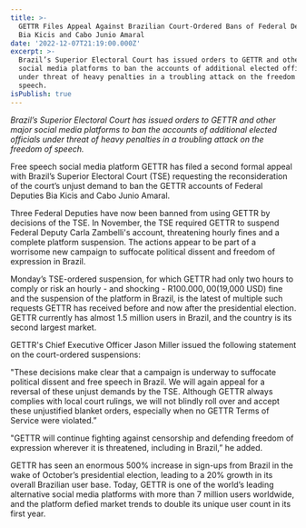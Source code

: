 ```yaml
---
title: >-
  GETTR Files Appeal Against Brazilian Court-Ordered Bans of Federal Deputies
  Bia Kicis and Cabo Junio Amaral
date: '2022-12-07T21:19:00.000Z'
excerpt: >-
  Brazil’s Superior Electoral Court has issued orders to GETTR and other major
  social media platforms to ban the accounts of additional elected officials
  under threat of heavy penalties in a troubling attack on the freedom of
  speech.
isPublish: true
---
```


_Brazil’s Superior Electoral Court has issued orders to GETTR and other major social media platforms to ban the accounts of additional elected officials under threat of heavy penalties in a troubling attack on the freedom of speech._

Free speech social media platform GETTR has filed a second formal appeal with Brazil’s Superior Electoral Court (TSE) requesting the reconsideration of the court’s unjust demand to ban the GETTR accounts of Federal Deputies Bia Kicis and Cabo Junio Amaral.

Three Federal Deputies have now been banned from using GETTR by decisions of the TSE. In November, the TSE required GETTR to suspend Federal Deputy Carla Zambelli's account, threatening hourly fines and a complete platform suspension. The actions appear to be part of a worrisome new campaign to suffocate political dissent and freedom of expression in Brazil.

Monday’s TSE-ordered suspension, for which GETTR had only two hours to comply or risk an hourly - and shocking - R$100.000,00 ($19,000 USD) fine and the suspension of the platform in Brazil, is the latest of multiple such requests GETTR has received before and now after the presidential election. GETTR currently has almost 1.5 million users in Brazil, and the country is its second largest market.

GETTR's Chief Executive Officer Jason Miller issued the following statement on the court-ordered suspensions:

"These decisions make clear that a campaign is underway to suffocate political dissent and free speech in Brazil. We will again appeal for a reversal of these unjust demands by the TSE. Although GETTR always complies with local court rulings, we will not blindly roll over and accept these unjustified blanket orders, especially when no GETTR Terms of Service were violated.”

"GETTR will continue fighting against censorship and defending freedom of expression wherever it is threatened, including in Brazil,” he added.

GETTR has seen an enormous 500% increase in sign-ups from Brazil in the wake of October’s presidential election, leading to a 20% growth in its overall Brazilian user base. Today, GETTR is one of the world’s leading alternative social media platforms with more than 7 million users worldwide, and the platform defied market trends to double its unique user count in its first year.
